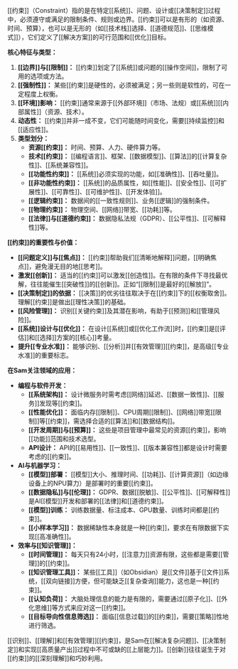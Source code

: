 [[约束]]（Constraint）指的是在特定[[系统]]、问题、设计或[[决策制定]]过程中，必须遵守或满足的限制条件、规则或边界。[[约束]]可以是有形的（如资源、时间、预算），也可以是无形的（如[[技术栈]]选择、[[道德规范]]、[[思维模式]]），它们定义了[[解决方案]]的可行范围和[[优化]]目标。

**核心特征与类型：**

1.  **[[边界]]与[[限制]]：** [[约束]]划定了[[系统]]或问题的[[操作空间]]，限制了可用的选项或方法。
2.  **[[强制性]]：** 某些[[约束]]是硬性的，必须被满足；另一些则是软性的，可在一定程度上权衡。
3.  **[[环境]]影响：** [[约束]]通常来源于[[外部环境]]（市场、法规）或[[系统]][[内部属性]]（资源、技术）。
4.  **动态性：** [[约束]]并非一成不变，它们可能随时间变化，需要[[持续监控]]和[[适应性]]。
5.  **类型划分：**
    *   **资源[[约束]]：** 时间、预算、人力、硬件算力等。
    *   **技术[[约束]]：** [[编程语言]]、框架、[[数据模型]]、[[算法]]的[[计算复杂性]]、[[系统兼容性]]。
    *   **[[功能性约束]]：** [[系统]]必须实现的功能，如[[准确性]]、[[吞吐量]]。
    *   **[[非功能性约束]]：** [[系统]]的品质属性，如[[性能]]、[[安全性]]、[[可扩展性]]、[[可靠性]]、[[可维护性]]、[[开发体验]]。
    *   **[[逻辑约束]]：** 数据间的[[一致性规则]]、业务[[逻辑]]的强制条件。
    *   **[[物理约束]]：** 物理空间、[[网络]]带宽、[[功耗]]等。
    *   **[[法律]]与[[道德约束]]：** 数据隐私法规（GDPR）、[[公平性]]、[[可解释性]]等。

**[[约束]]的重要性与价值：**

*   **[[问题定义]]与[[焦点]]：** [[约束]]帮助我们[[清晰地解释]]问题，[[明确焦点]]，避免漫无目的地[[思考]]。
*   **激发[[创新]]：** 适当的[[约束]]可以激发[[创造性]]。在有限的条件下寻找最优解，往往能催生[[突破性]]的[[创新]]。正如“[[限制]]是最好的[[解放]]”。
*   **[[决策制定]]的依据：** [[决策]]的优劣往往取决于在[[约束]]下的[[权衡取舍]]。理解[[约束]]是做出[[理性决策]]的基础。
*   **[[风险管理]]：** 识别[[关键约束]]及其潜在影响，有助于[[预测]]和[[管理风险]]。
*   **[[系统]]设计与[[优化]]：** 在设计[[系统]]或[[优化工作流]]时，[[约束]]是[[评估]]和[[选择]]方案的[[核心]]考量。
*   **提升[[专业水准]]：** 能够识别、[[分析]]并[[有效管理]][[约束]]，是高级[[专业水准]]的重要标志。

**在Sam关注领域的应用：**

*   **编程与软件开发：**
    *   **[[系统架构]]：** 设计微服务时需考虑[[网络]]延迟、[[数据一致性]]、[[服务]]发现等[[约束]]。
    *   **[[性能优化]]：** 面临内存[[限制]]、CPU周期[[限制]]、[[网络]]带宽[[限制]]等[[约束]]，需选择合适的[[算法]]和[[数据结构]]。
    *   **[[开发周期]]与[[预算]]：** 这些是项目管理中最常见的资源[[约束]]，影响[[功能]]范围和技术选型。
    *   **API设计：** API的[[易用性]]、[[一致性]]、[[版本兼容性]]都是设计时需要考虑的[[约束]]。
*   **AI与机器学习：**
    *   **[[模型]]部署：** [[模型]]大小、推理时间、[[功耗]]、[[计算资源]]（如边缘设备上的NPU算力）是部署时的重要[[约束]]。
    *   **[[数据隐私]]与[[伦理]]：** GDPR、数据[[脱敏]]、[[公平性]]、[[可解释性]]是AI[[模型]]开发和部署的[[法律]]和[[道德约束]]。
    *   **[[模型]]训练：** 训练数据量、标注成本、GPU数量、训练时间都是[[约束]]。
    *   **[[小样本学习]]：** 数据稀缺性本身就是一种[[约束]]，要求在有限数据下实现[[高准确性]]。
*   **效率与[[知识管理]]：**
    *   **[[时间管理]]：** 每天只有24小时，[[注意力]]资源有限，这些都是需要[[管理]]的[[约束]]。
    *   **[[知识管理工具]]：** 某些[[工具]]（如Obsidian）是[[文件]]基于[[文件]]系统，[[双向链接]]方便，但可能缺乏[[复杂查询]]能力，这也是一种[[约束]]。
    *   **[[认知负荷]]：** 大脑处理信息的能力是有限的，需要通过[[原子化]]、[[外化思维]]等方式来应对这一[[约束]]。
    *   **[[目标导向性信息筛选]]：** 面临[[信息过载]]的[[约束]]，需要[[策略]]性地进行筛选。

[[识别]]、[[理解]]和[[有效管理]][[约束]]，是Sam在[[解决复杂问题]]、[[决策制定]]和实现[[高质量产出]]过程中不可或缺的[[上层能力]]。[[创新]]往往诞生于对[[约束]]的[[深刻理解]]和巧妙利用。